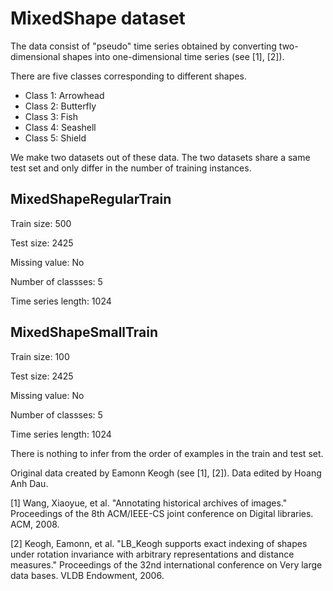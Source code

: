 # MixedShape dataset

The data consist of "pseudo" time series obtained by converting two-dimensional shapes into one-dimensional time series (see [1], [2]).

There are five classes corresponding to different shapes.

- Class 1: Arrowhead
- Class 2: Butterfly
- Class 3: Fish
- Class 4: Seashell
- Class 5: Shield

We make two datasets out of these data. The two datasets share a same test set and only differ in the number of training instances. 

## MixedShapeRegularTrain

Train size: 500

Test size: 2425

Missing value: No

Number of classses: 5

Time series length: 1024

## MixedShapeSmallTrain

Train size: 100

Test size: 2425

Missing value: No

Number of classses: 5

Time series length: 1024

There is nothing to infer from the order of examples in the train and test set.

Original data created by Eamonn Keogh (see [1], [2]). Data edited by Hoang Anh Dau.

[1] Wang, Xiaoyue, et al. "Annotating historical archives of images." Proceedings of the 8th ACM/IEEE-CS joint conference on Digital libraries. ACM, 2008.

[2] Keogh, Eamonn, et al. "LB_Keogh supports exact indexing of shapes under rotation invariance with arbitrary representations and distance measures." Proceedings of the 32nd international conference on Very large data bases. VLDB Endowment, 2006.